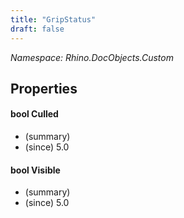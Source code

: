 ```yaml
---
title: "GripStatus"
draft: false
---
```


*Namespace: Rhino.DocObjects.Custom*
## Properties
#### bool Culled
- (summary) 
- (since) 5.0
#### bool Visible
- (summary) 
- (since) 5.0
